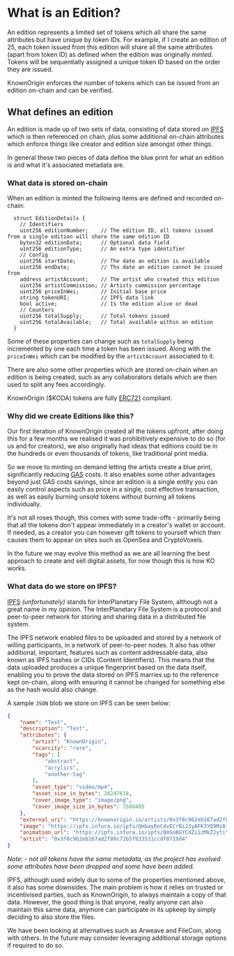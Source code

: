 # What is an Edition?

An edition represents a limited set of tokens which all share the same attributes but have unique by token IDs. 
For example, if I create an edition of 25, each token issued from this edition will share all the same attributes (apart from token ID)
as defined when the edition was originally *minted*. Tokens will be sequentially assigned a unique token ID 
based on the order they are issued.

KnownOrigin enforces the number of tokens which can be issued from an edition on-chain and can be verified. 

## What defines an edition

An edition is made up of two sets of data, consisting of data stored on [IPFS](https://ipfs.io/) which is then referenced on chain, 
plus some additional on-chain attributes which enforce things like creator and edition size amongst other things.

In general these two pieces of data define the blue print for what an edition is and what it's associated metadata are.

### What data is stored on-chain

When an edition is minted the following items are defined and recorded on-chain:

```solidity
  struct EditionDetails {
    // Identifiers
    uint256 editionNumber;    // The edition ID, all tokens issued from a single edition will share the same edition ID
    bytes32 editionData;      // Optional data field
    uint256 editionType;      // An extra type identifier
    // Config
    uint256 startDate;        // The date an edition is available
    uint256 endDate;          // Ths date an edition cannot be issued from
    address artistAccount;    // The artist who created this edition
    uint256 artistCommission; // Artists commission percentage
    uint256 priceInWei;       // Initial base price
    string tokenURI;          // IPFS data link
    bool active;              // Is the edition alive or dead
    // Counters
    uint256 totalSupply;      // Total tokens issued
    uint256 totalAvailable;   // Total available within an edition
  }
```

Some of these properties can change such as `totalSupply` being incremented by one each time a token has been issued. 
Along with the `priceInWei` which can be modified by the `artistAccount` associated to it.

There are also some other properties which are stored on-chain when an edition is being created, such as any collaborators 
details which are then used to split any fees accordingly.

KnownOrigin ($KODA) tokens are fully [ERC721](http://erc721.org/) compliant.

### Why did we create Editions like this?

Our first iteration of KnownOrigin created all the tokens upfront, after doing this for a few months we realised it was prohibitively 
expensive to do so (for us and for creators), we also originally had ideas that editions could be in the hundreds or even thousands of tokens, 
like traditional print media.

So we move to minting on demand letting the artists create a blue print, significantly reducing [GAS](https://kb.myetherwallet.com/en/transactions/what-is-gas/) costs. It also
enables some other advantages beyond just GAS costs savings, since an edition is a single entity you can easily control
aspects such as price in a single, cost effective transaction, as well as easily burning unsold tokens without burning 
all tokens individually.

It's not all roses though, this comes with some trade-offs - primarily being that all the tokens don't appear immediately in a creator's wallet or account. 
If needed, as a creator you can however gift tokens to yourself which then causes them to appear on sites such as OpenSea and CryptoVoxels. 

In the future we may evolve this method as we are all learning the best approach to create and sell digital assets, for now though this is how KO works. 

### What data do we store on IPFS?

[IPFS](https://ipfs.io/) _(unfortunately)_ stands for InterPlanetary File System, although not a great name in my opinion.
The InterPlanetary File System is a protocol and peer-to-peer network for storing and sharing data in a distributed file system.

The IPFS network enabled files to be uploaded and stored by a network of willing participants, in a network of peer-to-peer nodes.
It also has other additional, important, features such as content addressable data, also known as IPFS hashes or CIDs (Content Identifiers). 
This means that the data uploaded produces a unique fingerprint based on the data itself, enabling you to prove the data stored on IPFS marries 
up to the reference kept on-chain, along with ensuring it cannot be changed for something else as the hash would also change.

A sample `JSON` blob we store on IPFS can be seen below:

```json
{
    "name": "Test",
    "description": "Test",
    "attributes": {
        "artist": "KnownOrigin",
        "scarcity": "rare",
        "tags": [
            "abstract",
            "acrylics",
            "another-tag"
        ],
        "asset_type": "video/mp4",
        "asset_size_in_bytes": 38247618,
        "cover_image_type": "image/png",
        "cover_image_size_in_bytes": 7588405
    },
    "external_uri": "https://knownorigin.io/artists/0x3f8c962eb167ad2f80c72b5f933511ccdf0719d4",
    "image": "https://ipfs.infura.io/ipfs/QmbayRoC4vECrNiJ3yAFK3YQ9MzAfhKgpAspNLRSBc8ZeV/asset.png",
    "animation_url": "https://ipfs.infura.io/ipfs/QmSoBGYCdZi1zMkZJytiYbyCG3dPKaG4fJmyQzAKihKfW3/asset.mp4",
    "artist": "0x3f8c962eb167ad2f80c72b5f933511ccdf0719d4"
}
```

_Note: - not all tokens have the same metadata, as the project has evolved some attributes have been dropped and some have been added._ 

IPFS, although used widely due to some of the properties mentioned above, it also has some downsides.
The main problem is how it relies on trusted or incentivised parties, such as KnownOrigin, to always maintain a copy of that data. 
However, the good thing is that anyone, really anyone can also maintain this same data, anymore can participate in its
upkeep by simply deciding to also store the files.
 
We have been looking at alternatives such as Arweave and FileCoin, along with others.
In the future may consider leveraging additional storage options if required to do so.  
